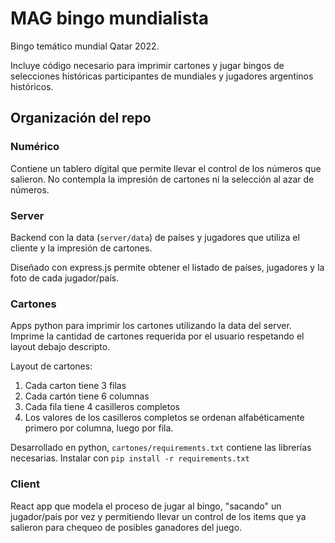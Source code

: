 # MAG bingo mundialista

Bingo temático mundial Qatar 2022.

Incluye código necesario para imprimir cartones y jugar bingos de selecciones históricas participantes de mundiales y jugadores argentinos históricos.

## Organización del repo

### Numérico

Contiene un tablero dígital que permite llevar el control de los números que salieron. No contempla la impresión de cartones ni la selección al azar de números.

### Server

Backend con la data (`server/data`) de países y jugadores que utiliza el cliente y la impresión de cartones.

Diseñado con express.js permite obtener el listado de países, jugadores y la foto de cada jugador/país.

### Cartones

Apps python para imprimir los cartones utilizando la data del server. Imprime la cantidad de cartones requerida por el usuario respetando el layout debajo descripto.

Layout de cartones:

1. Cada carton tiene 3 filas
2. Cada cartón tiene 6 columnas
3. Cada fila tiene 4 casilleros completos
4. Los valores de los casilleros completos se ordenan alfabéticamente primero por columna, luego por fila.

Desarrollado en python, `cartones/requirements.txt` contiene las librerías necesarias. Instalar con `pip install -r requirements.txt`

### Client

React app que modela el proceso de jugar al bingo, "sacando" un jugador/país por vez y permitiendo llevar un control de los items que ya salieron para chequeo de posibles ganadores del juego.
